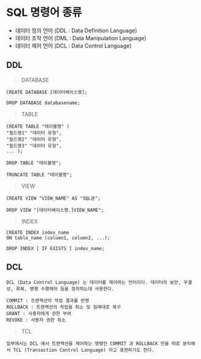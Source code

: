 # SQL 명령어 종류

* 데이터 정의 언어 (DDL : Data Definition Language)
* 데이터 조작 언어 (DML : Data Manipulation Language)
* 데이터 제어 언어 (DCL : Data Control Language)

## DDL
> DATABASE

    CREATE DATABASE [데이터베이스명];

    DROP DATABASE databasename;

> TABLE

    CREATE TABLE "테이블명" (
    "필드명1" "데이터 유형",
    "필드명2" "데이터 유형",
    "필드명3" "데이터 유형",
    ... );

    DROP TABLE "테이블명";

    TRUNCATE TABLE "테이블명";

> VIEW

    CREATE VIEW "VIEW_NAME" AS "SQL문";

    DROP VIEW "[데이터베이스명.]VIEW_NAME";

> INDEX

    CREATE INDEX index_name
    ON table_name (column1, column2, ...);

    DROP INDEX [ IF EXISTS ] index_name;

## DCL

    DCL (Data Control Language) 는 데이터를 제어하는 언어이다. 데이터의 보안, 무결성, 회복, 병행 수행제어 등을 정의하는데 사용한다.
    
    COMMIT : 트랜잭션의 작업 결과를 반영
    ROLLBACK : 트랜잭션의 작업을 취소 및 원래대로 복구
    GRANT : 사용자에게 권한 부여
    REVOKE : 사용자 권한 취소

> TCL

    일부에서는 DCL 에서 트랜잭션을 제어하는 명령인 COMMIT 과 ROLLBACK 만을 따로 분리해서 TCL (Transaction Control Language) 라고 표현하기도 한다.

